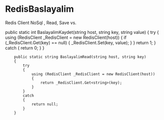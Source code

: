 # RedisBaslayalim
Redis Client NoSql , Read, Save vs.

public static int BaslayalimKaydet(string host, string key, string value)
        {
            try
            {
                using (RedisClient _RedisClient = new RedisClient(host))
                {
                    if (_RedisClient.Get<string>(key) == null)
                    {
                        _RedisClient.Set(key, value);
                    }
                }
                return 1;
            }
            catch
            {
                return 0;
            }
        }

        public static string BaslayalimRead(string host, string key)
        {
            try
            {
                using (RedisClient _RedisClient = new RedisClient(host))
                {
                    return _RedisClient.Get<string>(key);
                } 
            }
            catch
            {
                return null;
            }
        }
